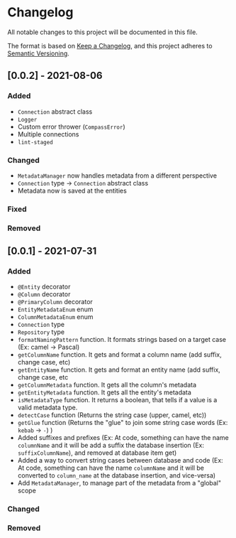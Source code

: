 # Changelog

All notable changes to this project will be documented in this file.

The format is based on [Keep a Changelog](https://keepachangelog.com/en/1.0.0/),
and this project adheres to [Semantic Versioning](https://semver.org/spec/v2.0.0.html).

## [0.0.2] - 2021-08-06

### Added

- `Connection` abstract class
- `Logger`
- Custom error thrower (`CompassError`)
- Multiple connections
- `lint-staged`

### Changed

- `MetadataManager` now handles metadata from a different perspective
- `Connection` type -> `Connection` abstract class
- Metadata now is saved at the entities

### Fixed

### Removed

## [0.0.1] - 2021-07-31

### Added

- `@Entity` decorator
- `@Column` decorator
- `@PrimaryColumn` decorator
- `EntityMetadataEnum` enum
- `ColumnMetadataEnum` enum
- `Connection` type
- `Repository` type
- `formatNamingPattern` function. It formats strings based on a target case (Ex: camel -> Pascal)
- `getColumnName` function. It gets and format a column name (add suffix, change case, etc)
- `getEntityName` function. It gets and format an entity name (add suffix, change case, etc
- `getColumnMetadata` function. It gets all the column's metadata
- `getEntityMetadata` function. It gets all the entity's metadata
- `isMetadataType` function. It returns a boolean, that tells if a value is a valid metadata type.
- `detectCase` function (Returns the string case (upper, camel, etc))
- `getGlue` function (Returns the "glue" to join some string case words (Ex: `kebab` -> `-`) )
- Added suffixes and prefixes (Ex: At code, something can have the name `columnName` and it will be add a suffix the database insertion (Ex: `suffixColumnName`), and removed at database item get)
- Added a way to convert string cases between database and code (Ex: At code, something can have the name `columnName` and it will be converted to `column_name` at the database insertion, and vice-versa)
- Add `MetadataManager`, to manage part of the metadata from a "global" scope

### Changed

### Removed
